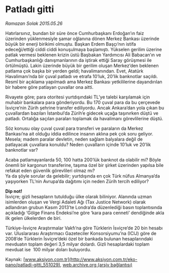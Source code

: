 # Patladı gitti

*Ramazan Solak 2015.05.26*

<div class="pNewsDetailMainContent ctx_content" itemprop="articleBody">
 <p>
  Hatırlarsınız, bundan bir süre önce Cumhurbaşkanı Erdoğan’ın faiz üzerinden yüklenmesiyle şamar oğlanına dönen Merkez Bankası üzerinde büyük bir enerji birikimi olmuştu. Başkan Erdem Başçı’nın istifa edeceği/ettiği ciddi ciddi konuşulmaya başlamıştı. Yükselen gerilim üzerine patlak vermesi beklenen krizin üstü Başbakan Yardımcısı Ali Babacan’ın ve Cumhurbaşkanlığı danışmanlarının da iştirak ettiği Saray görüşmesi ile örtülmüştü. Lakin üzerinde büyük bir gerilim oluşan Merkez’den beklenen patlama çok başka bir yerden geldi; havalimanından. Evet, Atatürk Havalimanı’nda bir çuval patladı ve etrafa 10’luk, 20’lik banknotlar saçıldı. Resmî bir açıklama yapılmadı ama Merkez Bankası yetkililerine dayandırılan bir habere göre patlayan çuvallar ona aitti.
 </p>
 <p>
  Rivayete göre; para otoritesi yurtdışındaki TL’ye talebi karşılamak için muhabir bankalara para gönderiyordu. Bu 170 çuval para da bu çerçevede İsviçre’nin Zürih şehrine transfer ediliyordu. Ancak Ankara’dan yola çıkan bu çuvallardan bazıları İstanbul’da Zürih’e gidecek uçağa taşınırken düştü ve patladı. Ortalığa saçılan paraları toplamak da havalimanı görevlilerine düştü.
 </p>
 <p>
  Söz konusu olay çuval çuval para transferi ve paraların da Merkez Bankası’na ait olduğu iddia edilince insanın aklına pek çok soru geliyor. Mesela; madem paralar devletin, neden sağlam balyalara değil de patlayacak çuvallara konuldu? Neden çuvalların içinde 10’luk ve 20’lik banknotlar var?
 </p>
 <p>
  Acaba patlamayanlarda 50, 100 hatta 200’lük banknot da olabilir mi? Böyle önemli bir kargonun transferine, taşıma özel bir şirket üzerinden yapılsa bile refakat eden güvenlik görevlileri olmaz mı?
  <br>
   Ya da şöyle sorular da gelebilir; yurtdışında en çok Türk nüfus Almanya’da yaşıyorken TL’nin Avrupa’da dağıtımı için neden Zürih tercih ediliyor?
  </br>
 </p>
 <p>
  <strong>
   Dip not!
  </strong>
  <br>
   İsviçre; gizli hesapların tutulduğu ülke olarak biliniyor. Alanında uzman isimlerden oluşan ve Vergi Adaleti Ağı (Tax Justice Network) olarak adlandıran grubun Kasım 2013’te Londra’da düzenlediği basın toplantısında açıkladığı ‘Gölge Finans Endeksi’ne göre ‘kara para cenneti’ dendiğinde akla ilk gelen ülkelerden de biri.
  </br>
 </p>
 <p>
  Türkiye-İsviçre Araştırmalar Vakfı’na göre Türklerin İsviçre’de 20 bin hesabı var. Uluslararası Araştırmacı Gazeteciler Konsorsiyumu’na (ICIJ) göre de 2008’de Türklerin İsviçre’deki özel bir bankada bulunan hesaplarındaki mevduatın toplam değeri 3,5 milyar dolardı. Gizli hesaplardaki toplam mevduat ise  100 milyar doları buluyordu.
 </p>
</div>


Kaynak: [www.aksiyon.com.tr](http://www.aksiyon.com.tr/eko-pano/patladi-gitti_551029), [web.archive.org (arşiv bağlantısı)](http://web.archive.org/web/20151214161210/http://www.aksiyon.com.tr/eko-pano/patladi-gitti_551029)
